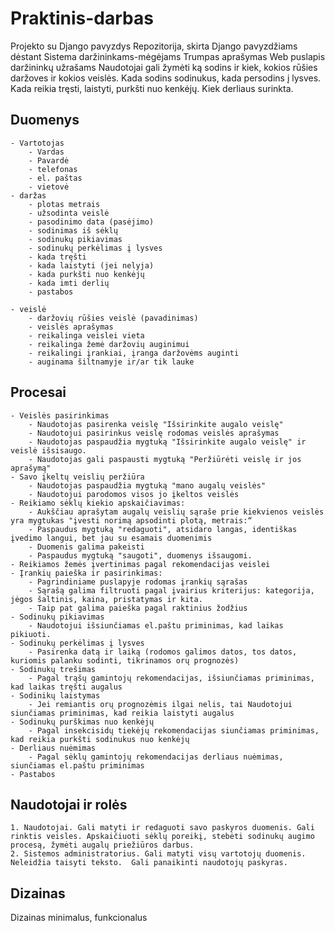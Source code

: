 # Praktinis-darbas

Projekto su Django pavyzdys
Repozitorija, skirta Django pavyzdžiams dėstant
Sistema daržininkams-mėgėjams
Trumpas aprašymas
Web puslapis daržininkų užrašams Naudotojai gali žymėti ką sodins ir kiek, kokios rūšies daržoves ir kokios veislės. Kada sodins sodinukus, kada persodins į lysves. Kada reikia tręsti, laistyti, purkšti nuo kenkėjų. Kiek derliaus surinkta. 

## Duomenys
    - Vartotojas
        - Vardas
        - Pavardė
        - telefonas
        - el. paštas
        - vietovė
    - daržas
        - plotas metrais
        - užsodinta veislė
        - pasodinimo data (pasėjimo)
        - sodinimas iš sėklų
        - sodinukų pikiavimas
        - sodinukų perkėlimas į lysves
        - kada tręšti
        - kada laistyti (jei nelyja)
        - kada purkšti nuo kenkėjų
        - kada imti derlių
        - pastabos
          
    - veislė
        - daržovių rūšies veislė (pavadinimas)
        - veislės aprašymas
        - reikalinga veislei vieta
        - reikalinga žemė daržovių auginimui
        - reikalingi įrankiai, įranga daržovėms auginti
        - auginama šiltnamyje ir/ar tik lauke
          
## Procesai
    - Veislės pasirinkimas
        - Naudotojas pasirenka veislę "Išsirinkite augalo veislę"
        - Naudotojui pasirinkus veislę rodomas veislės aprašymas
        - Naudotojas paspaudžia mygtuką "Išsirinkite augalo veislę" ir veislė išsisaugo.
        - Naudotojas gali paspausti mygtuką "Peržiūrėti veislę ir jos aprašymą"
    - Savo įkeltų veislių peržiūra
        - Naudotojas paspaudžia mygtuką "mano augalų veislės"
        - Naudotojui parodomos visos jo įkeltos veislės
    - Reikiamo sėklų kiekio apskaičiavimas:
        - Aukščiau aprašytam augalų veislių sąraše prie kiekvienos veislės  yra mygtukas "įvesti norimą apsodinti plotą, metrais:“
        - Paspaudus mygtuką "redaguoti", atsidaro langas, identiškas įvedimo langui, bet jau su esamais duomenimis
        - Duomenis galima pakeisti
        - Paspaudus mygtuką "saugoti", duomenys išsaugomi.
    - Reikiamos žemės įvertinimas pagal rekomendacijas veislei
    - Įrankių paieška ir pasirinkimas:
        - Pagrindiniame puslapyje rodomas įrankių sąrašas
        - Sąrašą galima filtruoti pagal įvairius kriterijus: kategorija, jėgos šaltinis, kaina, pristatymas ir kita.
        - Taip pat galima paieška pagal raktinius žodžius
    - Sodinukų pikiavimas
        - Naudotojui išsiunčiamas el.paštu priminimas, kad laikas pikiuoti.
    - Sodinukų perkėlimas į lysves
        - Pasirenka datą ir laiką (rodomos galimos datos, tos datos, kuriomis palanku sodinti, tikrinamos orų prognozės)
    - Sodinukų trešimas
        - Pagal trąšų gamintojų rekomendacijas, išsiunčiamas priminimas, kad laikas tręšti augalus
    - Sodinikų laistymas
        - Jei remiantis orų prognozėmis ilgai nelis, tai Naudotojui siunčiamas priminimas, kad reikia laistyti augalus
    - Sodinukų purškimas nuo kenkėjų
        - Pagal insekcisidų tiekėjų rekomendacijas siunčiamas priminimas, kad reikia purkšti sodinukus nuo kenkėjų
    - Derliaus nuėmimas
        - Pagal sėklų gamintojų rekomendacijas derliaus nuėmimas, siunčiamas el.paštu priminimas
    - Pastabos
    
## Naudotojai ir rolės
    1. Naudotojai. Gali matyti ir redaguoti savo paskyros duomenis. Gali rinktis veisles. Apskaičiuoti sėklų poreikį, stebėti sodinukų augimo procesą, žymėti augalų priežiūros darbus.
    2. Sistemos administratorius. Gali matyti visų vartotojų duomenis. Neleidžia taisyti teksto.  Gali panaikinti naudotojų paskyras.
## Dizainas
Dizainas minimalus, funkcionalus
